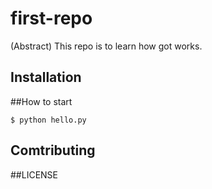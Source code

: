 # first-repo

(Abstract) This repo is to learn how got works.

## Installation

##How to start

```shell
$ python hello.py
```

## Comtributing

##LICENSE
